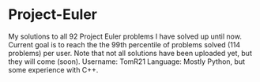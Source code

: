 # Project-Euler
My solutions to all 92 Project Euler problems I have solved up until now. Current goal is to reach the the 99th percentile of problems solved (114 problems) per user.
Note that not all solutions have been uploaded yet, but they will come (soon).
Username: TomR21
Language: Mostly Python, but some experience with C++. 
